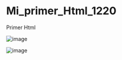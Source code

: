 # Mi_primer_Html_1220
Primer Html 

![image](https://github.com/user-attachments/assets/8ba4ef0b-c134-4ae1-864e-524091e913d0)

![image](https://github.com/user-attachments/assets/745d6323-acc2-42d7-a3d9-e3d96c8cd8fc)
